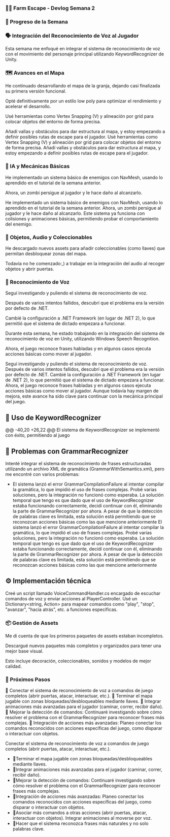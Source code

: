 ### 🧟‍♂️ Farm Escape - Devlog Semana 2
 ### 🚀 Progreso de la Semana
 ### 🗣️ Integración del Reconocimiento de Voz al Jugador
 Esta semana me enfoqué en integrar el sistema de reconocimiento de voz con el movimiento del personaje principal utilizando KeywordRecognizer de Unity.
 
 ### 🗺️ Avances en el Mapa
 He continuado desarrollando el mapa de la granja, dejando casi finalizada su primera versión funcional.
 
 Opté definitivamente por un estilo low poly para optimizar el rendimiento y acelerar el desarrollo.
 
 Usé herramientas como Vertex Snapping (V) y alineación por grid para colocar objetos del entorno de forma precisa.
 
 Añadí vallas y obstáculos para dar estructura al mapa, y estoy empezando a definir posibles rutas de escape para el jugador.
 Usé herramientas como Vertex Snapping (V) y alineación por grid para colocar objetos del entorno de forma precisa. Añadí vallas y obstáculos para dar estructura al mapa, y estoy empezando a definir posibles rutas de escape para el jugador.
 
 ### 🧠 IA y Mecánicas Básicas
 He implementado un sistema básico de enemigos con NavMesh, usando lo aprendido en el tutorial de la semana anterior.
 
 Ahora, un zombi persigue al jugador y le hace daño al alcanzarlo.
 
 He implementado un sistema básico de enemigos con NavMesh, usando lo aprendido en el tutorial de la semana anterior. Ahora, un zombi persigue al jugador y le hace daño al alcanzarlo.
 Este sistema ya funciona con colisiones y animaciones básicas, permitiendo probar el comportamiento del enemigo.
 
 ### 🔑 Objetos, Audio y Coleccionables
 He descargado nuevos assets para añadir coleccionables (como llaves) que permitan desbloquear zonas del mapa.
 
 Todavia no he comenzado:,) a trabajar en la integración del audio al recoger objetos y abrir puertas.
 
 ### 🎤 Reconocimiento de Voz
 Seguí investigando y puliendo el sistema de reconocimiento de voz.
 
 Después de varios intentos fallidos, descubrí que el problema era la versión por defecto de .NET.
 
 Cambié la configuración a .NET Framework (en lugar de .NET 2), lo que permitió que el sistema de dictado empezara a funcionar.
 
 Durante esta semana, he estado trabajando en la integración del sistema de reconocimiento de voz en Unity, utilizando Windows Speech Recognition.
 
 Ahora, el juego reconoce frases habladas y en algunos casos ejecuta acciones básicas como mover al jugador.
 
 Seguí investigando y puliendo el sistema de reconocimiento de voz. Después de varios intentos fallidos, descubrí que el problema era la versión por defecto de .NET. Cambié la configuración a .NET Framework (en lugar de .NET 2), lo que permitió que el sistema de dictado empezara a funcionar. Ahora, el juego reconoce frases habladas y en algunos casos ejecuta acciones básicas como mover al jugador.
 Aunque todavía hay margen de mejora, este avance ha sido clave para continuar con la mecánica principal del juego.
 
 ## 🧠 Uso de KeywordRecognizer
 @@ -40,20 +26,22 @@ El sistema de KeywordRecognizer se implementó con éxito, permitiendo al juego
 ## 🔧 Problemas con GrammarRecognizer
 Intenté integrar el sistema de reconocimiento de frases estructuradas utilizando un archivo XML de gramática (GrammarWithSemantics.xml), pero me encontré con varios problemas:
 
 - El sistema lanzó el error GrammarCompilationFailure al intentar compilar la gramática, lo que impidió el uso de frases complejas. Probé varias soluciones, pero la integración no funcionó como esperaba. La solución temporal que tengo es que dado que el uso de KeywordRecognizer estaba funcionando correctamente, decidí continuar con él, eliminando la parte de GrammarRecognizer por ahora. A pesar de que la detección de palabras clave es limitada, esta solución está permitiendo que se reconozcan acciones básicas como las que mencione anteriormente
 El sistema lanzó el error GrammarCompilationFailure al intentar compilar la gramática, lo que impidió el uso de frases complejas. Probé varias soluciones, pero la integración no funcionó como esperaba. La solución temporal que tengo es que dado que el uso de KeywordRecognizer estaba funcionando correctamente, decidí continuar con él, eliminando la parte de GrammarRecognizer por ahora. A pesar de que la detección de palabras clave es limitada, esta solución está permitiendo que se reconozcan acciones básicas como las que mencione anteriormente
 
 ## ⚙️ Implementación técnica
 Creé un script llamado VoiceCommandHandler.cs encargado de escuchar comandos de voz y enviar acciones al PlayerController. Usé un Dictionary<string, Action> para mapear comandos como "play", "stop", "avanzar", "hacia atrás", etc. a funciones específicas. 
 
 ### 📦 Gestión de Assets
 Me di cuenta de que los primeros paquetes de assets estaban incompletos.
 
 Descargué nuevos paquetes más completos y organizados para tener una mejor base visual.
 
 Esto incluye decoración, coleccionables, sonidos y modelos de mejor calidad.
 
 ### 📌 Próximos Pasos
 🔹 Conectar el sistema de reconocimiento de voz a comandos de juego completos (abrir puertas, atacar, interactuar, etc.).
 🔹 Terminar el mapa jugable con zonas bloqueadas/desbloqueables mediante llaves.
 🔹 Integrar animaciones más avanzadas para el jugador (caminar, correr, recibir daño).
 🔹 Mejorar la detección de comandos: Continuaré investigando sobre cómo resolver el problema con el GrammarRecognizer para reconocer frases más complejas.
 🔹 Integración de acciones más avanzadas: Planeo conectar los comandos reconocidos con acciones específicas del juego, como disparar o interactuar con objetos.
 
  Conectar el sistema de reconocimiento de voz a comandos de juego completos (abrir puertas, atacar, interactuar, etc.).
 - 🔹Terminar el mapa jugable con zonas bloqueadas/desbloqueables mediante llaves.
 - 🔹Integrar animaciones más avanzadas para el jugador (caminar, correr, recibir daño).
 - 🔹Mejorar la detección de comandos: Continuaré investigando sobre cómo resolver el problema con el GrammarRecognizer para reconocer frases más complejas.
 - 🔹Integración de acciones más avanzadas: Planeo conectar los comandos reconocidos con acciones específicas del juego, como disparar o interactuar con objetos.
 - 🔹Asociar más comandos a otras acciones (abrir puertas, atacar, interactuar con objetos). Integrar animaciones al moverse por voz.
 - 🔹Hacer que el sistema reconozca frases más naturales y no solo palabras clave.
